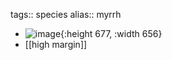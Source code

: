 tags:: species
alias:: myrrh

- ![image](https://peach-geographical-bat-397.mypinata.cloud/ipfs/QmUPMZd2kj8Z3bNeYNTo46jHkX7it5nMmfBU27UAXooMH3){:height 677, :width 656}
- [[high margin]]